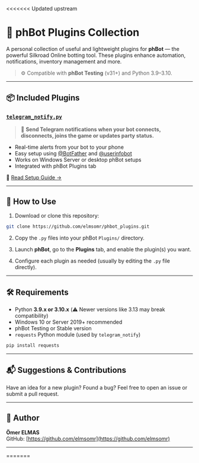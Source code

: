 <<<<<<< Updated upstream
# 🧠 phBot Plugins Collection

A personal collection of useful and lightweight plugins for **phBot** — the powerful Silkroad Online botting tool. These plugins enhance automation, notifications, inventory management and more.

> ⚙️ Compatible with **phBot Testing** (v31+) and Python 3.9–3.10.

---

## 📦 Included Plugins

### [`telegram_notify.py`](./telegram_notify.py)
> 📲 **Send Telegram notifications when your bot connects, disconnects, joins the game or updates party status.**

- Real-time alerts from your bot to your phone
- Easy setup using [@BotFather](https://t.me/BotFather) and [@userinfobot](https://t.me/userinfobot)
- Works on Windows Server or desktop phBot setups
- Integrated with phBot Plugins tab

📄 [Read Setup Guide →](./telegram_notify.md)

---

## 🔧 How to Use

1. Download or clone this repository:
```bash
git clone https://github.com/elmsomr/phbot_plugins.git
```

2. Copy the `.py` files into your phBot `Plugins/` directory.

3. Launch **phBot**, go to the **Plugins** tab, and enable the plugin(s) you want.

4. Configure each plugin as needed (usually by editing the `.py` file directly).

---

## 🛠 Requirements

- Python **3.9.x or 3.10.x** (⚠️ Newer versions like 3.13 may break compatibility)
- Windows 10 or Server 2019+ recommended
- phBot Testing or Stable version
- `requests` Python module (used by `telegram_notify`)

```bash
pip install requests
```

---

## 📬 Suggestions & Contributions
Have an idea for a new plugin? Found a bug? Feel free to open an issue or submit a pull request.

---

## 👤 Author
**Ömer ELMAS**  
GitHub: [https://github.com/elmsomr](https://github.com/elmsomr)

---
=======